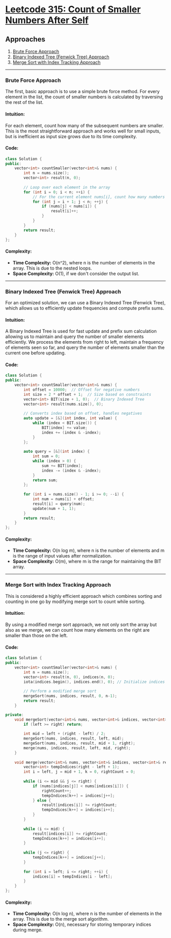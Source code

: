 # [Leetcode 315: Count of Smaller Numbers After Self](https://leetcode.com/problems/count-of-smaller-numbers-after-self/)

## Approaches
1. [Brute Force Approach](#brute-force-approach)
2. [Binary Indexed Tree (Fenwick Tree) Approach](#binary-indexed-tree-fenwick-tree-approach)
3. [Merge Sort with Index Tracking Approach](#merge-sort-with-index-tracking-approach)

---

### Brute Force Approach

The first, basic approach is to use a simple brute force method. For every element in the list, the count of smaller numbers is calculated by traversing the rest of the list.

#### Intuition:
For each element, count how many of the subsequent numbers are smaller. This is the most straightforward approach and works well for small inputs, but is inefficient as input size grows due to its time complexity.

#### Code:
```cpp
class Solution {
public:
    vector<int> countSmaller(vector<int>& nums) {
        int n = nums.size();
        vector<int> result(n, 0);
        
        // Loop over each element in the array
        for (int i = 0; i < n; ++i) {
            // For the current element nums[i], count how many numbers following it are smaller
            for (int j = i + 1; j < n; ++j) {
                if (nums[j] < nums[i]) {
                    result[i]++;
                }
            }
        }
        return result;
    }
};
```

#### Complexity:
- **Time Complexity:** O(n^2), where n is the number of elements in the array. This is due to the nested loops.
- **Space Complexity:** O(1), if we don't consider the output list.

---

### Binary Indexed Tree (Fenwick Tree) Approach

For an optimized solution, we can use a Binary Indexed Tree (Fenwick Tree), which allows us to efficiently update frequencies and compute prefix sums.

#### Intuition:
A Binary Indexed Tree is used for fast update and prefix sum calculation allowing us to maintain and query the number of smaller elements efficiently. We process the elements from right to left, maintain a frequency of elements seen so far, and query the number of elements smaller than the current one before updating.

#### Code:
```cpp
class Solution {
public:
    vector<int> countSmaller(vector<int>& nums) {
        int offset = 10000;  // Offset for negative numbers
        int size = 2 * offset + 1;  // Size based on constraints
        vector<int> BIT(size + 1, 0);  // Binary Indexed Tree
        vector<int> result(nums.size(), 0);
        
        // Converts index based on offset, handles negatives
        auto update = [&](int index, int value) {
            while (index < BIT.size()) {
                BIT[index] += value;
                index += (index & -index);
            }
        };
        
        auto query = [&](int index) {
            int sum = 0;
            while (index > 0) {
                sum += BIT[index];
                index -= (index & -index);
            }
            return sum;
        };
        
        for (int i = nums.size() - 1; i >= 0; --i) {
            int num = nums[i] + offset;
            result[i] = query(num);
            update(num + 1, 1);
        }
        return result;
    }
};
```

#### Complexity:
- **Time Complexity:** O(n log m), where n is the number of elements and m is the range of input values after normalization.
- **Space Complexity:** O(m), where m is the range for maintaining the BIT array.

---

### Merge Sort with Index Tracking Approach

This is considered a highly efficient approach which combines sorting and counting in one go by modifying merge sort to count while sorting.

#### Intuition:
By using a modified merge sort approach, we not only sort the array but also as we merge, we can count how many elements on the right are smaller than those on the left.

#### Code:
```cpp
class Solution {
public:
    vector<int> countSmaller(vector<int>& nums) {
        int n = nums.size();
        vector<int> result(n, 0), indices(n, 0);
        iota(indices.begin(), indices.end(), 0); // Initialize indices with {0, 1, ..., n-1}
        
        // Perform a modified merge sort
        mergeSort(nums, indices, result, 0, n-1);
        return result;
    }

private:
    void mergeSort(vector<int>& nums, vector<int>& indices, vector<int>& result, int left, int right) {
        if (left >= right) return;
        
        int mid = left + (right - left) / 2;
        mergeSort(nums, indices, result, left, mid);
        mergeSort(nums, indices, result, mid + 1, right);
        merge(nums, indices, result, left, mid, right);
    }
    
    void merge(vector<int>& nums, vector<int>& indices, vector<int>& result, int left, int mid, int right) {
        vector<int> tempIndices(right - left + 1);
        int i = left, j = mid + 1, k = 0, rightCount = 0;
        
        while (i <= mid && j <= right) {
            if (nums[indices[j]] < nums[indices[i]]) {
                rightCount++;
                tempIndices[k++] = indices[j++];
            } else {
                result[indices[i]] += rightCount;
                tempIndices[k++] = indices[i++];
            }
        }
        
        while (i <= mid) {
            result[indices[i]] += rightCount;
            tempIndices[k++] = indices[i++];
        }
        
        while (j <= right) {
            tempIndices[k++] = indices[j++];
        }
        
        for (int i = left; i <= right; ++i) {
            indices[i] = tempIndices[i - left];
        }
    }
};
```

#### Complexity:
- **Time Complexity:** O(n log n), where n is the number of elements in the array. This is due to the merge sort algorithm.
- **Space Complexity:** O(n), necessary for storing temporary indices during merge.

